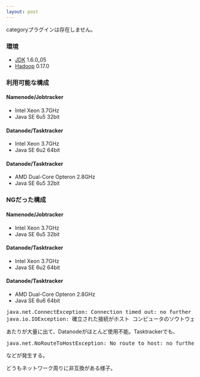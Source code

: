 ```yaml
---
layout: post
---
```

<p><span class="error">categoryプラグインは存在しません。</span></p>
<h3>環境</h3>
<ul>
<li><a href="http://java.sun.com/j2se/">JDK</a> 1.6.0_05</li>
<li><a href="http://hadoop.apache.org/core/">Hadoop</a> 0.17.0</li>
</ul>
<h3>利用可能な構成</h3>
<h4>Namenode/Jobtracker</h4>
<ul>
<li>Intel Xeon 3.7GHz</li>
<li>Java SE 6u5 32bit</li>
</ul>
<h4>Datanode/Tasktracker</h4>
<ul>
<li>Intel Xeon 3.7GHz</li>
<li>Java SE 6u2 64bit</li>
</ul>
<h4>Datanode/Tasktracker</h4>
<ul>
<li>AMD Dual-Core Opteron 2.8GHz</li>
<li>Java SE 6u5 32bit</li>
</ul>
<h3>NGだった構成</h3>
<h4>Namenode/Jobtracker</h4>
<ul>
<li>Intel Xeon 3.7GHz</li>
<li>Java SE 6u5 32bit</li>
</ul>
<h4>Datanode/Tasktracker</h4>
<ul>
<li>Intel Xeon 3.7GHz</li>
<li>Java SE 6u2 64bit</li>
</ul>
<h4>Datanode/Tasktracker</h4>
<ul>
<li>AMD Dual-Core Opteron 2.8GHz</li>
<li>Java SE 6u6 64bit</li>
</ul>
<pre>java.net.ConnectException: Connection timed out: no further information
java.io.IOException: 確立された接続がホスト コンピュータのソウトウェアによって中止されました。
</pre>
<p>あたりが大量に出て、Datanodeがほとんど使用不能。Tasktrackerでも、</p>
<pre>java.net.NoRouteToHostException: No route to host: no further information
</pre>
<p>などが発生する。</p>
<p>どうもネットワーク周りに非互換がある様子。</p>
